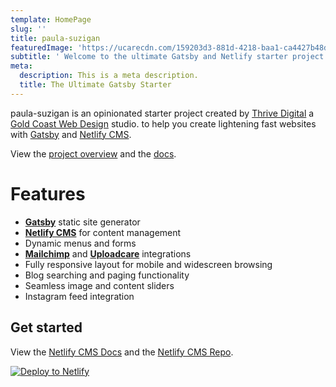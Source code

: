```yaml
---
template: HomePage
slug: ''
title: paula-suzigan
featuredImage: 'https://ucarecdn.com/159203d3-881d-4218-baa1-ca4427b48d0d/'
subtitle: ' Welcome to the ultimate Gatsby and Netlify starter project.'
meta:
  description: This is a meta description.
  title: The Ultimate Gatsby Starter
---
```


paula-suzigan is an opinionated starter project created by [Thrive Digital](https://thriveweb.com.au/) a [Gold Coast Web Design](https://thriveweb.com.au/) studio. to help you create lightening fast websites with [Gatsby](https://gatsbyjs.org) and [Netlify CMS](https://netlifycms.org).

View the [project overview](https://thriveweb.com.au/the-lab/paula-suzigan-gatsby-react-js-starter-project/) and the [docs](https://github.com/thriveweb/paula-suzigan/blob/master/README.md).

# Features

- **[Gatsby](https://gatsbyjs.org)** static site generator
- **[Netlify CMS](https://github.com/netlify/netlify-cms)** for content management
- Dynamic menus and forms
- **[Mailchimp](http://mailchimp.com)** and **[Uploadcare](https://uploadcare.com)** integrations
- Fully responsive layout for mobile and widescreen browsing
- Blog searching and paging functionality
- Seamless image and content sliders
- Instagram feed integration

## Get started

View the [Netlify CMS Docs](https://www.netlifycms.org/docs/) and the [Netlify CMS Repo](https://github.com/netlify/netlify-cms).

[![Deploy to Netlify](https://www.netlify.com/img/deploy/button.svg)](https://app.netlify.com/start/deploy?repository=https://github.com/thriveweb/paula-suzigan&stack=cms)
